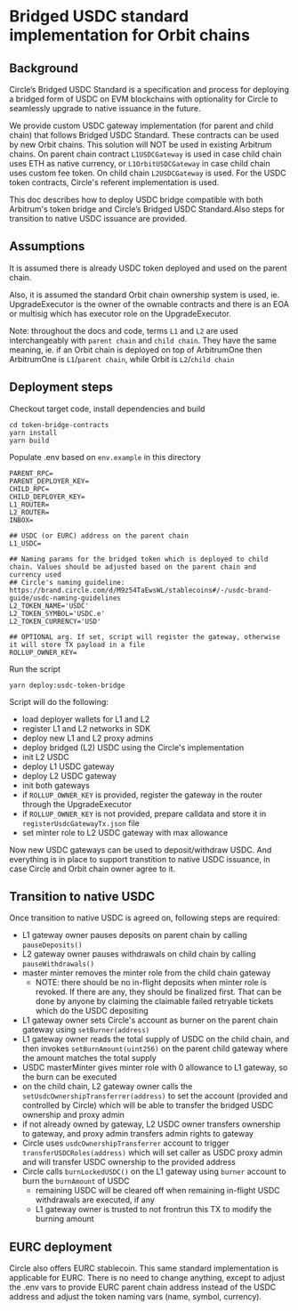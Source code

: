 # Bridged USDC standard implementation for Orbit chains

## Background

Circle’s Bridged USDC Standard is a specification and process for deploying a bridged form of USDC on EVM blockchains with optionality for Circle to seamlessly upgrade to native issuance in the future.

We provide custom USDC gateway implementation (for parent and child chain) that follows Bridged USDC Standard. These contracts can be used by new Orbit chains. This solution will NOT be used in existing Arbitrum chains. On parent chain contract `L1USDCGateway` is used in case child chain uses ETH as native currency, or `L1OrbitUSDCGateway` in case child chain uses custom fee token. On child chain `L2USDCGateway` is used. For the USDC token contracts, Circle's referent implementation is used.

This doc describes how to deploy USDC bridge compatible with both Arbitrum's token bridge and Circle’s Bridged USDC Standard.Also steps for transition to native USDC issuance are provided.

## Assumptions

It is assumed there is already USDC token deployed and used on the parent chain.

Also, it is assumed the standard Orbit chain ownership system is used, ie. UpgradeExecutor is the owner of the ownable contracts and there is an EOA or multisig which has executor role on the UpgradeExecutor.

Note: throughout the docs and code, terms `L1` and `L2` are used interchangeably with `parent chain` and `child chain`. They have the same meaning, ie. if an Orbit chain is deployed on top of ArbitrumOne then ArbitrumOne is `L1`/`parent chain`, while Orbit is `L2`/`child chain`

## Deployment steps

Checkout target code, install dependencies and build

```
cd token-bridge-contracts
yarn install
yarn build
```

Populate .env based on `env.example` in this directory

```
PARENT_RPC=
PARENT_DEPLOYER_KEY=
CHILD_RPC=
CHILD_DEPLOYER_KEY=
L1_ROUTER=
L2_ROUTER=
INBOX=

## USDC (or EURC) address on the parent chain
L1_USDC=

## Naming params for the bridged token which is deployed to child chain. Values should be adjusted based on the parent chain and currency used
## Circle's naming guideline: https://brand.circle.com/d/M9z54TaEwsWL/stablecoins#/-/usdc-brand-guide/usdc-naming-guidelines
L2_TOKEN_NAME='USDC'
L2_TOKEN_SYMBOL='USDC.e'
L2_TOKEN_CURRENCY='USD'

## OPTIONAL arg. If set, script will register the gateway, otherwise it will store TX payload in a file
ROLLUP_OWNER_KEY=
```

Run the script

```
yarn deploy:usdc-token-bridge
```

Script will do the following:

- load deployer wallets for L1 and L2
- register L1 and L2 networks in SDK
- deploy new L1 and L2 proxy admins
- deploy bridged (L2) USDC using the Circle's implementation
- init L2 USDC
- deploy L1 USDC gateway
- deploy L2 USDC gateway
- init both gateways
- if `ROLLUP_OWNER_KEY` is provided, register the gateway in the router through the UpgradeExecutor
- if `ROLLUP_OWNER_KEY` is not provided, prepare calldata and store it in `registerUsdcGatewayTx.json` file
- set minter role to L2 USDC gateway with max allowance

Now new USDC gateways can be used to deposit/withdraw USDC. And everything is in place to support transtition to native USDC issuance, in case Circle and Orbit chain owner agree to it.

## Transition to native USDC

Once transition to native USDC is agreed on, following steps are required:

- L1 gateway owner pauses deposits on parent chain by calling `pauseDeposits()`
- L2 gateway owner pauses withdrawals on child chain by calling `pauseWithdrawals()`
- master minter removes the minter role from the child chain gateway
  - NOTE: there should be no in-flight deposits when minter role is revoked. If there are any, they should be finalized first. That can be done by anyone by claiming the claimable failed retryable tickets which do the USDC depositing
- L1 gateway owner sets Circle's account as burner on the parent chain gateway using `setBurner(address)`
- L1 gateway owner reads the total supply of USDC on the child chain, and then invokes `setBurnAmount(uint256)` on the parent child gateway where the amount matches the total supply
- USDC masterMinter gives minter role with 0 allowance to L1 gateway, so the burn can be executed
- on the child chain, L2 gateway owner calls the `setUsdcOwnershipTransferrer(address)` to set the account (provided and controlled by Circle) which will be able to transfer the bridged USDC ownership and proxy admin
- if not already owned by gateway, L2 USDC owner transfers ownership to gateway, and proxy admin transfers admin rights to gateway
- Circle uses `usdcOwnershipTransferrer` account to trigger `transferUSDCRoles(address)` which will set caller as USDC proxy admin and will transfer USDC ownership to the provided address
- Circle calls `burnLockedUSDC()` on the L1 gateway using `burner` account to burn the `burnAmount` of USDC
  - remaining USDC will be cleared off when remaining in-flight USDC withdrawals are executed, if any
  - L1 gateway owner is trusted to not frontrun this TX to modify the burning amount

## EURC deployment

Circle also offers EURC stablecoin. This same standard implementation is applicable for EURC. There is no need to change anything, except to adjust the .env vars to provide EURC parent chain address instead of the USDC address and adjust the token naming vars (name, symbol, currency).
